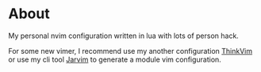 # About
My personal nvim configuration written in lua  with lots of person hack.

For some new vimer, I recommend use my another configuration
[ThinkVim](https://github.com/hardcoreplayers/ThinkVim) or use my cli tool
[Jarvim](https://github.com/glepnir/jarvim) to generate a module vim
configuration.
